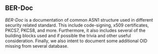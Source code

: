 ## BER-Doc
*BER-Doc* is a documentation of common ASN1 structure used in different
security related standard. This include code-signing, x509 certificates,
PKCS7, PKCS8, and more. Furthermore, it also includes several of the building
blocks used and if possible the trivia and other useful consideration. Finally,
we also intent to document some additional OID missing from several database.
